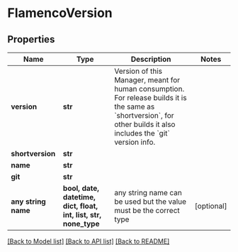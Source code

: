 # FlamencoVersion


## Properties
Name | Type | Description | Notes
------------ | ------------- | ------------- | -------------
**version** | **str** | Version of this Manager, meant for human consumption. For release builds it is the same as &#x60;shortversion&#x60;, for other builds it also includes the &#x60;git&#x60; version info.  | 
**shortversion** | **str** |  | 
**name** | **str** |  | 
**git** | **str** |  | 
**any string name** | **bool, date, datetime, dict, float, int, list, str, none_type** | any string name can be used but the value must be the correct type | [optional]

[[Back to Model list]](../README.md#documentation-for-models) [[Back to API list]](../README.md#documentation-for-api-endpoints) [[Back to README]](../README.md)


